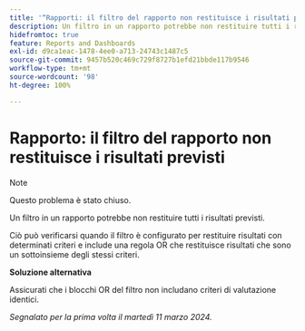 ```yaml
---
title: '“Rapporti: il filtro del rapporto non restituisce i risultati previsti”'
description: Un filtro in un rapporto potrebbe non restituire tutti i risultati previsti. È disponibile una soluzione alternativa.
hidefromtoc: true
feature: Reports and Dashboards
exl-id: d9ca1eac-1478-4ee0-a713-24743c1487c5
source-git-commit: 9457b520c469c729f8727b1efd21bbde117b9546
workflow-type: tm+mt
source-wordcount: '98'
ht-degree: 100%

---
```


# Rapporto: il filtro del rapporto non restituisce i risultati previsti

>[!NOTE]
>
>Questo problema è stato chiuso.

Un filtro in un rapporto potrebbe non restituire tutti i risultati previsti.

Ciò può verificarsi quando il filtro è configurato per restituire risultati con determinati criteri e include una regola OR che restituisce risultati che sono un sottoinsieme degli stessi criteri.

**Soluzione alternativa**

Assicurati che i blocchi OR del filtro non includano criteri di valutazione identici.

_Segnalato per la prima volta il martedì 11 marzo 2024._
